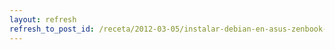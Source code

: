 ```yaml
---
layout: refresh
refresh_to_post_id: /receta/2012-03-05/instalar-debian-en-asus-zenbook-ux31e
---
```


